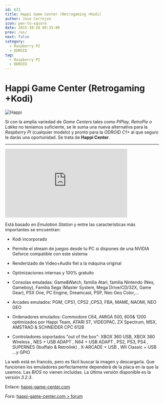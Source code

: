 ```yaml
---
id: 631
title: Happi Game Center (Retrogaming +Kodi)
author: Jose Cerrejon
icon: pen-to-square
date: 2015-10-28 09:35:00
prev: /es/
next: false
category:
  - Raspberry PI
  - ODROID
tag:
  - Raspberry PI
  - ODROID
---
```


# Happi Game Center (Retrogaming +Kodi)

![Happi](/images/2015/10/happi_logo.png)

Si con la amplia variedad de *Game Centers* tales como *PiPlay, RetroPie o Lakka* no teníamos suficiente, se le suma una nueva alternativa para la *Raspberry Pi* (cualquier modelo) y pronto para la *ODROID C1+* al que seguro le darás una oportunidad. Se trata de **Happi Center**.

- - -
<iframe width="400" height="225" src="https://www.youtube.com/embed/TJTM5lv_PLk?rel=0" frameborder="0" allowfullscreen></iframe>

Está basado en *Emulation Station* y entre las características más importantes se encuentran:

* Kodi incorporado

* Permite el stream de juegos desde tu PC si dispones de una NVIDIA Geforce compatible con este sistema

* Renderizado de Video+Audio fiel a la máquina original

* Optimizaciones internas y 100% gratuíto

* Consolas emuladas: Game&Watch, familia Atari, familia Nintendo (Nes, Gameboy), Familia Sega (Master System, Mega Drive/CD/32X, Game Gear), PSX One, PC Engine, Dreamcast, PSP, Neo Geo Color,...

* Arcades emulados: PGM, CPS1, CPS2 ,CPS3, FBA, MAME, NAOMI, NEO GEO

* Ordenadores emulados: Commodore C64, AMIGA 500, 600& 1200 optimizados por Happi Team, ATARI ST, VIDEOPAC, ZX Spectrum, MSX, AMSTRAD & SCHNEIDER CPC 6128

* Controladores soportados "out of the box": XBOX 360 USB, XBOX 360 Wireless , NES + USB ADAPT , N64 + USB ADAPT , PS2, PS3, PS4 , SUPERNES (Ibuffalo & Retrolink) , X-ARCADE + USB , WII Classic + USB ...y GPIO

La web está en francés, pero es fácil buscar la imagen y descargarla. Que funcionen los emuladores perfectamente dependerá de la placa en la que la usemos. Las *BIOS* no vienen incluídas. La última versión disponible es la versión *3.2.3*.

Enlace: [happi-game-center.com](http://happi-game-center.com/)

Foro: [happi-game-center.com > forum](http://www.happi-game-center.com/_forum/)